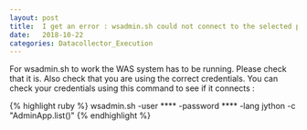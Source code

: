 ```yaml
---
layout: post
title:  I get an error : wsadmin.sh could not connect to the selected profile when I run the data collector
date:   2018-10-22
categories: Datacollector_Execution
---
```


For wsadmin.sh to work the WAS system has to be running. Please check that it is. Also check that you are using the correct credentials. You can check your credentials using this command to see if it connects : 

{% highlight ruby %}
wsadmin.sh  -user  ****  -password  ****  -lang  jython  -c  "AdminApp.list()"
{% endhighlight %}

